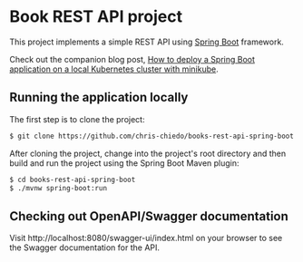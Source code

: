 # Book REST API project

This project implements a simple REST API using [Spring Boot](https://spring.io/projects/spring-boot) framework.

Check out the companion blog post, [How to deploy a Spring Boot application on a local Kubernetes cluster with minikube](https://chrischiedo.github.io/java-spring-boot-kubernetes-minikube).

## Running the application locally

The first step is to clone the project:

```bash
$ git clone https://github.com/chris-chiedo/books-rest-api-spring-boot.git
```

After cloning the project, change into the project's root directory and then build and run the project using the Spring Boot Maven plugin:

```bash
$ cd books-rest-api-spring-boot
$ ./mvnw spring-boot:run
```

## Checking out OpenAPI/Swagger documentation

Visit http://localhost:8080/swagger-ui/index.html on your browser to see the Swagger documentation for the API.